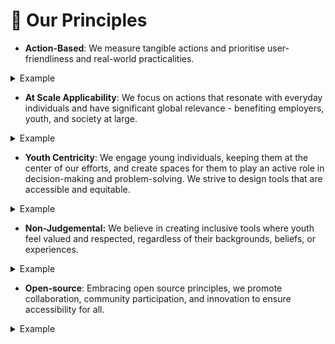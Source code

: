# 📖 Our Principles

* **Action-Based**: We measure tangible actions and prioritise user-friendliness and real-world practicalities.

<details>

<summary>Example</summary>

_Some examples of tangible actions the MARch project measures: Running errands, engaging with or challenging authority, voicing doubts._

</details>

* **At Scale Applicability**: We focus on actions that resonate with everyday individuals and have significant global relevance - benefiting employers, youth, and society at large.

<details>

<summary>Example</summary>

_MARch asks questions like: “Have you failed at doing something but kept trying and eventually made progress?”, “Have you taught yourself or independently learned a new skill?”_&#x20;

</details>

* **Youth Centricity**: We engage young individuals, keeping them at the center of our efforts, and create spaces for them to play an active role in decision-making and problem-solving. We strive to design tools that are accessible and equitable.

<details>

<summary>Example</summary>

_With MARch, we actively included young people in designing the tool. We started by getting their input, then tested prototypes with small groups in different states. This helped ensure the questions were relevant and easy to understand._

</details>

* **Non-Judgemental:** We believe in creating inclusive tools where youth feel valued and respected, regardless of their backgrounds, beliefs, or experiences.&#x20;

<details>

<summary>Example</summary>

_Within our innovative tool, our focus extended beyond merely tracking the actions of youth. We placed empathy at the core of the tool by introducing a novel element—inquiring with youth about the reasons behind their inaction, if applicable. For example, while most tools only assess if something is taking place or not, we go a step beyond and try to understand why something is not taking place to understand the context and barriers. On the Part-B section of our tool, we ask learners, ‘Why’ they did not do the actions_

</details>

* **Open-source**: Embracing open source principles, we promote collaboration, community participation, and innovation to ensure accessibility for all.

<details>

<summary>Example</summary>

_Our tool and research are licensed under the Creative Commons License_

</details>
